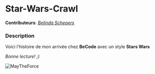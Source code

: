 # Star-Wars-Crawl

**Contributeurs**: *[Belinda Schepers](https://github.com/belindaschepers)*


### Description

Voici l'histoire de mon arrivée chez **BeCode** avec un style **Stars Wars** 

*Bonne lecture! ;)*

![MayTheForce](https://media.giphy.com/media/26FxzFK4yudFHRFde/giphy.gif)
